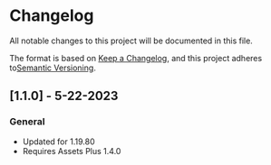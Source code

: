 # Changelog

All notable changes to this project will be documented in this file.

The format is based on [Keep a Changelog](https://keepachangelog.com/en/1.0.0/), and this project adheres to[Semantic Versioning](https://semver.org/spec/v2.0.0.html).

## [1.1.0] - 5-22-2023
### General
- Updated for 1.19.80
- Requires Assets Plus 1.4.0